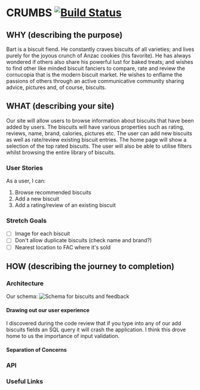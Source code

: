 # CRUMBS [![Build Status](https://travis-ci.org/polyccon/Crumbs.svg?branch=master)](https://travis-ci.org/polyccon/Crumbs)

## WHY (describing the purpose)
Bart is a biscuit fiend. He constantly craves biscuits of all varieties; and lives purely for the joyous crunch of Anzac cookies (his favorite). He has always wondered if others also share his powerful lust for baked treats; and wishes to find other like minded biscuit fanciers to compare, rate and review the cornucopia that is the modern biscuit market. He wishes to enflame the passions of others through an active communicative community sharing advice, pictures and, of course, biscuits.


## WHAT (describing your site)
Our site will allow users to browse information about biscuits that have been added by users. The biscuits will have various properties such as rating, reviews, name, brand, calories, pictures etc. The user can add new biscuits as well as rate/review existing biscuit entries. The home page will show a selection of the top rated biscuits. The user will also be able to utilise filters whilst browsing the entire library of biscuits.


### User Stories

As a user, I can:

1. Browse recommended biscuits
2. Add a new biscuit
3. Add a rating/review of an existing biscuit

### Stretch Goals
- [ ] Image for each biscuit
- [ ] Don't allow duplicate biscuits (check name and brand?)
- [ ] Nearest location to FAC where it's sold

## HOW (describing the journey to completion)


### Architecture
Our schema:
![Schema for biscuits and feedback](https://i.imgur.com/RCHAoUD.jpg)


#### Drawing out our user experience
I discovered during the code review that if you type into any of our add biscuits fields an SQL query it will crash the application. I think this drove home to us the importance of input validation.

#### Separation of Concerns


### API


### Useful Links
